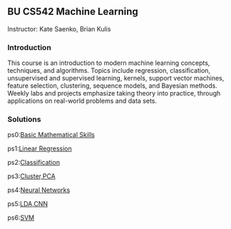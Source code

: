 ## BU CS542 Machine Learning

Instructor: Kate Saenko, Brian Kulis

### Introduction

This course is an introduction to modern machine learning concepts, techniques, and algorithms. Topics include regression, classification, unsupervised and supervised learning, kernels, support vector machines, feature selection, clustering, sequence models, and Bayesian methods. Weekly labs and projects emphasize taking theory into practice, through applications on real-world problems and data sets.

### Solutions

ps0:[Basic Mathematical Skills](https://github.com/guozhonghao1994/BU_CS542_Machine_Learning/blob/master/ps0/ps0_soln.pdf)

ps1:[Linear Regression](https://github.com/guozhonghao1994/BU_CS542_Machine_Learning/blob/master/ps1/pset1_ml2018_solution.pdf)

ps2:[Classification](https://github.com/guozhonghao1994/BU_CS542_Machine_Learning/blob/master/ps2/pset2_ml2018_solution.pdf)

ps3:[Cluster,PCA](https://github.com/guozhonghao1994/BU_CS542_Machine_Learning/tree/master/ps3/solution)

ps4:[Neural Networks](https://github.com/guozhonghao1994/BU_CS542_Machine_Learning/tree/master/ps4/solution)

ps5:[LDA,CNN](https://github.com/guozhonghao1994/BU_CS542_Machine_Learning/blob/master/ps5/pset5_lda.ipynb)

ps6:[SVM](https://github.com/guozhonghao1994/BU_CS542_Machine_Learning/blob/master/ps6/pset6-solution.ipynb)
